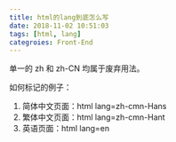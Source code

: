 ```yaml
---
title: html的lang到底怎么写
date: 2018-11-02 10:51:03
tags: [html, lang]
categroies: Front-End
---
```

单一的 zh 和 zh-CN 均属于废弃用法。

如何标记的例子：
1. 简体中文页面：html lang=zh-cmn-Hans
2. 繁体中文页面：html lang=zh-cmn-Hant
3. 英语页面：html lang=en

